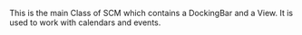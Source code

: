 This is the main Class of SCM which contains a DockingBar and a View. It is used to work with calendars and events.